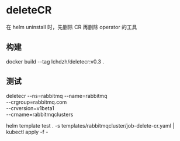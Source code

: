 # deleteCR
在 helm uninstall 时，先删除 CR 再删除 operator 的工具

## 构建
docker build --tag lchdzh/deletecr:v0.3 .

## 测试
deletecr --ns=rabbitmq --name=rabbitmq \
--crgroup=rabbitmq.com \
--crversion=v1beta1 \
--crname=rabbitmqclusters

helm template test . -s templates/rabbitmqcluster/job-delete-cr.yaml  | kubectl apply -f -